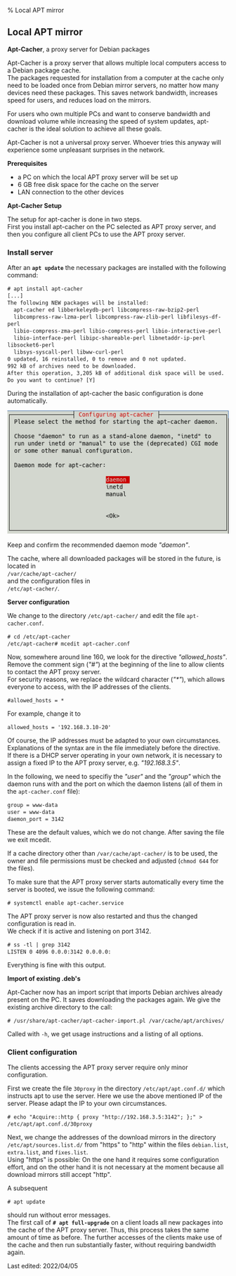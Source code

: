 % Local APT mirror

## Local APT mirror

**Apt-Cacher**, a proxy server for Debian packages

Apt-Cacher is a proxy server that allows multiple local computers access to a
Debian package cache.  
The packages requested for installation from a computer at the cache only need to be loaded once from Debian mirror servers, no matter how many devices need these packages. This saves network bandwidth, increases speed for users, and reduces load on the mirrors.

For users who own multiple PCs and want to conserve bandwidth and download volume while increasing the speed of system updates, apt-cacher is the ideal solution to achieve all these goals.

Apt-Cacher is not a universal proxy server. Whoever tries this anyway will experience some unpleasant surprises in the network.

**Prerequisites**

+ a PC on which the local APT proxy server will be set up
+ 6 GB free disk space for the cache on the server
+ LAN connection to the other devices

**Apt-Cacher Setup**

The setup for apt-cacher is done in two steps.  
First you install apt-cacher on the PC selected as APT proxy server, and then you configure all client PCs to use the APT proxy server.

### Install server

After an **`apt update`** the necessary packages are installed with the following command:

~~~
# apt install apt-cacher
[...]
The following NEW packages will be installed:
  apt-cacher ed libberkeleydb-perl libcompress-raw-bzip2-perl
  libcompress-raw-lzma-perl libcompress-raw-zlib-perl libfilesys-df-perl
  libio-compress-zma-perl libio-compress-perl libio-interactive-perl
  libio-interface-perl libipc-shareable-perl libnetaddr-ip-perl libsocket6-perl
  libsys-syscall-perl libww-curl-perl
0 updated, 16 reinstalled, 0 to remove and 0 not updated.
992 kB of archives need to be downloaded.
After this operation, 3,205 kB of additional disk space will be used.
Do you want to continue? [Y]
~~~

During the installation of apt-cacher the basic configuration is done automatically.

![Configuration of apt-cacher](./images/apt-localmirror/apt-cacher-config.png)

Keep and confirm the recommended daemon mode *"daemon"*.

The cache, where all downloaded packages will be stored in the future, is located in  
`/var/cache/apt-cacher/`  
and the configuration files in  
`/etc/apt-cacher/`.

**Server configuration**

We change to the directory `/etc/apt-cacher/` and edit the file `apt-cacher.conf`.

~~~
# cd /etc/apt-cacher
/etc/apt-cacher# mcedit apt-cacher.conf
~~~

Now, somewhere around line 160, we look for the directive *"allowed_hosts"*. Remove the comment sign (*"#"*) at the beginning of the line to allow clients to contact the APT proxy server.  
For security reasons, we replace the wildcard character (*"\*"*), which allows everyone to access, with the IP addresses of the clients.

~~~
#allowed_hosts = *
~~~

For example, change it to

~~~
allowed_hosts = '192.168.3.10-20'
~~~

Of course, the IP addresses must be adapted to your own circumstances. Explanations of the syntax are in the file immediately before the directive.  
If there is a DHCP server operating in your own network, it is necessary to assign a fixed IP to the APT proxy server, e.g. *"192.168.3.5"*.

In the following, we need to specifiy the *"user"* and the *"group"* which the daemon runs with and the port on which the daemon listens (all of them in the `apt-cacher.conf` file):

~~~
group = www-data
user = www-data
daemon_port = 3142
~~~

These are the default values, which we do not change. After saving the file we exit mcedit.

If a cache directory other than `/var/cache/apt-cacher/` is to be used, the owner and file permissions must be checked and adjusted (`chmod 644` for the files).

To make sure that the APT proxy server starts automatically every time the server is booted, we issue the following command:

~~~
# systemctl enable apt-cacher.service
~~~

The APT proxy server is now also restarted and thus the changed configuration is read in.  
We check if it is active and listening on port 3142.

~~~
# ss -tl | grep 3142
LISTEN 0 4096 0.0.0:3142 0.0.0.0:
~~~

Everything is fine with this output.

**Import of existing .deb's**

Apt-Cacher now has an import script that imports Debian archives already present on the PC. It saves downloading the packages again. We give the existing archive directory to the call:

~~~
# /usr/share/apt-cacher/apt-cacher-import.pl /var/cache/apt/archives/
~~~

Called with `-h`, we get usage instructions and a listing of all options.

### Client configuration

The clients accessing the APT proxy server require only minor configuration.

First we create the file `30proxy` in the directory `/etc/apt/apt.conf.d/` which instructs apt to use the server. Here we use the above mentioned IP of the server. Please adapt the IP to your own circumstances.

~~~
# echo "Acquire::http { proxy "http://192.168.3.5:3142"; };" > /etc/apt/apt.conf.d/30proxy
~~~

Next, we change the addresses of the download mirrors in the directory `/etc/apt/sources.list.d/` from "https" to "http" within the files `debian.list`, `extra.list`, and `fixes.list`.  
Using "https" is possible: On the one hand it requires some configuration effort, and on the other hand it is not necessary at the moment because all download mirrors still accept "http".

A subsequent

~~~
# apt update
~~~

should run without error messages.  
The first call of **`# apt full-upgrade`** on a client loads all new packages into the cache of the APT proxy server. Thus, this process takes the same amount of time as before. The further accesses of the clients make use of the cache and then run substantially faster, without requiring bandwidth again.

<div id="rev">Last edited: 2022/04/05</div>
